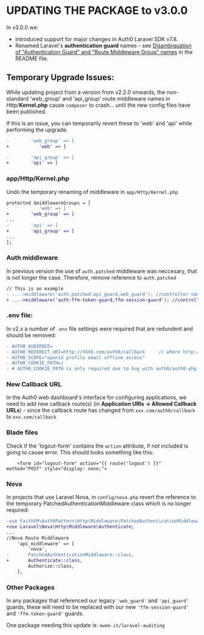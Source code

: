 # UPDATING THE PACKAGE to v3.0.0



In v3.0.0 we:

* Introduced support for major changes in Auth0 Laravel SDK v7.8.
* Renamed Laravel's **authentication guard** names - see [Disambiguation of "Authentication Guard" and "Route Middleware Group" names](disambiguation-auth-guard-vs-middleware-group-names.md) in the README file.





## Temporary Upgrade Issues:

While updating project from a version from v2.2.0 onwards, the non-standard 'web_group' and 'api_group' route middleware names in Http/**Kernel.php** cause `composer` to crash... until the new config files have been published.  

If this is an issue, you can temporarily revert these to 'web' and 'api' while performing the upgrade.

```diff
-        'web_group' => [
+       	'web' => [

-        'api_group' => [
+        'api' => [
```



### app/Http/Kernel.php

Undo the temporary renaming of middleware in `app/Http/Kernel.php`  

```diff
protected $middlewareGroups = [
-       	'web' => [
+        'web_group' => [
...
-        'api' => [
+        'api_group' => [
...
];
```

### Auth middleware

In previous version the use of `auth.patched` middleware was neccesary, that is not longer the case. Therefore, remove reference to `auth.patched`

```diff
// This is an example
- ...->middleware('auth.patched:api_guard,web_guard'); //controller constructors using api and web guards
+ ...->middleware('auth:ffm-token-guard,ffm-session-guard'); //controller constructors using api and web guards
```

### .env file:

In v2.x a number of `.env` file settings were required that are redundent and should be removed:
```diff
- AUTH0_AUDIENCE=
- AUTH0_REDIRECT_URI=http://XXXX.com/auth0/callback     // where http://XXXX.com should match your 'APP_URL'
- AUTH0_SCOPE="openid profile email offline_access"
- AUTH0_COOKIE_PATH=/
- # AUTH0_COOKIE_PATH is only required due to bug with auth0/auth0-php (v8.3.6) / auth0/login (v7.2.1).  This hadn't been required v8.3.1 and prior.
```

### New Callback URL

In the Auth0 web dashboard's interface for configuring applications, we need to add new callback route(s) (in **Application URIs → Allowed Callback URLs**) - since the callback route has changed from `xxx.com/auth0/callback` to `xxx.com/callback`

### Blade files

Check if the 'logout-form' contains the `action` attribute, if not included is going to cause error.
This should looks something like this:

```php+HTML
    <form id="logout-form" action="{{ route('logout') }}" method="POST" style="display: none;">
```

### Nova

In projects that use Laravel Nova, in  `config/nova.php` revert the reference to the temporary PatchedAuthenticationMiddleware class which is no longer required: 

```diff
-use FaithFM\Auth0Pattern\Http\Middleware\PatchedAuthenticationMiddleware;
+use Laravel\Nova\Http\Middleware\Authenticate;
... 
//Nova Route Middleware
    'api_middleware' => [
        'nova',
-       PatchedAuthenticationMiddleware::class,
+       Authenticate::class,
        Authorize::class,
    ],
```

### Other Packages

In any packages that referenced our legacy `'web_guard'` and  `'api_guard'` guards, these will need to be replaced with our new `'ffm-session-guard'` and  `'ffm-token-guard'` guards.  

One package needing this update is: `owen-it/laravel-auditing`

